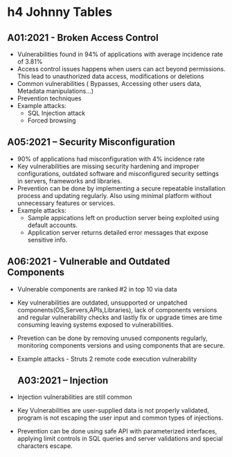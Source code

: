# h4 Johnny Tables

## A01:2021 - Broken Access Control

- Vulnerabilities found in 94% of applications with average incidence rate of 3.81%
- Access control issues happens when users can act beyond permissions. This lead to unauthorized data access, modifications or deletions
- Common vulnerabilities ( Bypasses, Accessing other users data, Metadata manipulations...)
- Prevention techniques
- Example attacks:
    - SQL Injection attack
    - Forced browsing
 
## A05:2021 – Security Misconfiguration

- 90% of applications had misconfiguration with 4% incidence rate
- Key vulnerabilities are missing security hardening and improper configurations, outdated software and misconfigured security settings in servers, frameworks and libraries.
- Prevention can be done by implementing a secure repeatable installation process and updating regularly. Also using minimal platform without unnecessary features or services.
- Example attacks:
    - Sample appications left on production server being exploited using default accounts.
    - Application server returns detailed error messages that expose sensitive info.
 
## A06:2021 - Vulnerable and Outdated Components

- Vulnerable components are ranked #2 in top 10 via data
- Key vulnerabilities are outdated, unsupported or unpatched components(OS,Servers,APIs,Libraries), lack of components versions and regular vulnerability checks and lastly fix or upgrade times are time consuming leaving systems exposed to vulnerabilities.
- Prevetion can be done by removing unused components regularly, monitoring components versions and using components that are secure.
- Example attacks
      - Struts 2 remote code execution vulnerability

  ## A03:2021 – Injection

- Injection vulnerabilities are still common
- Key Vulnerabilities are user-supplied data is not properly validated, program is not escaping the user input and common types of injections.
- Prevention can be done using safe API with parameterized interfaces, applying limit controls in SQL queries and server validations and special characters escape.

  
